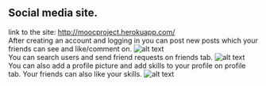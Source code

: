 ## Social media site.  
link to the site: http://moocproject.herokuapp.com/  
After creating an account and logging in you can post new posts which your friends can see and like/comment on.
![alt text](https://i.imgur.com/vbTOpHu.png)  
You can search users and send friend requests on friends tab.
![alt text](https://i.imgur.com/C9IgAoR.png)  
You can also add a profile picture and add skills to your profile on profile tab.
Your friends can also like your skills.
![alt text](https://i.imgur.com/xxpe6MM.png)
